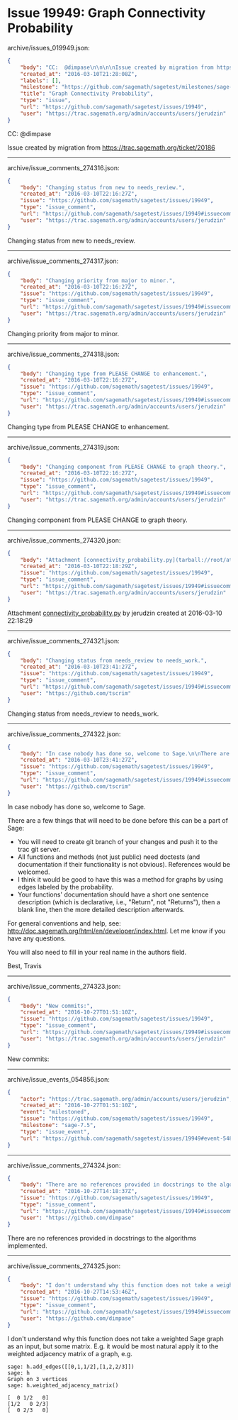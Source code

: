 # Issue 19949: Graph Connectivity Probability

archive/issues_019949.json:
```json
{
    "body": "CC:  @dimpase\n\n\n\nIssue created by migration from https://trac.sagemath.org/ticket/20186\n\n",
    "created_at": "2016-03-10T21:28:08Z",
    "labels": [],
    "milestone": "https://github.com/sagemath/sagetest/milestones/sage-7.5",
    "title": "Graph Connectivity Probability",
    "type": "issue",
    "url": "https://github.com/sagemath/sagetest/issues/19949",
    "user": "https://trac.sagemath.org/admin/accounts/users/jerudzin"
}
```
CC:  @dimpase



Issue created by migration from https://trac.sagemath.org/ticket/20186





---

archive/issue_comments_274316.json:
```json
{
    "body": "Changing status from new to needs_review.",
    "created_at": "2016-03-10T22:16:27Z",
    "issue": "https://github.com/sagemath/sagetest/issues/19949",
    "type": "issue_comment",
    "url": "https://github.com/sagemath/sagetest/issues/19949#issuecomment-274316",
    "user": "https://trac.sagemath.org/admin/accounts/users/jerudzin"
}
```

Changing status from new to needs_review.



---

archive/issue_comments_274317.json:
```json
{
    "body": "Changing priority from major to minor.",
    "created_at": "2016-03-10T22:16:27Z",
    "issue": "https://github.com/sagemath/sagetest/issues/19949",
    "type": "issue_comment",
    "url": "https://github.com/sagemath/sagetest/issues/19949#issuecomment-274317",
    "user": "https://trac.sagemath.org/admin/accounts/users/jerudzin"
}
```

Changing priority from major to minor.



---

archive/issue_comments_274318.json:
```json
{
    "body": "Changing type from PLEASE CHANGE to enhancement.",
    "created_at": "2016-03-10T22:16:27Z",
    "issue": "https://github.com/sagemath/sagetest/issues/19949",
    "type": "issue_comment",
    "url": "https://github.com/sagemath/sagetest/issues/19949#issuecomment-274318",
    "user": "https://trac.sagemath.org/admin/accounts/users/jerudzin"
}
```

Changing type from PLEASE CHANGE to enhancement.



---

archive/issue_comments_274319.json:
```json
{
    "body": "Changing component from PLEASE CHANGE to graph theory.",
    "created_at": "2016-03-10T22:16:27Z",
    "issue": "https://github.com/sagemath/sagetest/issues/19949",
    "type": "issue_comment",
    "url": "https://github.com/sagemath/sagetest/issues/19949#issuecomment-274319",
    "user": "https://trac.sagemath.org/admin/accounts/users/jerudzin"
}
```

Changing component from PLEASE CHANGE to graph theory.



---

archive/issue_comments_274320.json:
```json
{
    "body": "Attachment [connectivity_probability.py](tarball://root/attachments/some-uuid/ticket20186/connectivity_probability.py) by jerudzin created at 2016-03-10 22:18:29",
    "created_at": "2016-03-10T22:18:29Z",
    "issue": "https://github.com/sagemath/sagetest/issues/19949",
    "type": "issue_comment",
    "url": "https://github.com/sagemath/sagetest/issues/19949#issuecomment-274320",
    "user": "https://trac.sagemath.org/admin/accounts/users/jerudzin"
}
```

Attachment [connectivity_probability.py](tarball://root/attachments/some-uuid/ticket20186/connectivity_probability.py) by jerudzin created at 2016-03-10 22:18:29



---

archive/issue_comments_274321.json:
```json
{
    "body": "Changing status from needs_review to needs_work.",
    "created_at": "2016-03-10T23:41:27Z",
    "issue": "https://github.com/sagemath/sagetest/issues/19949",
    "type": "issue_comment",
    "url": "https://github.com/sagemath/sagetest/issues/19949#issuecomment-274321",
    "user": "https://github.com/tscrim"
}
```

Changing status from needs_review to needs_work.



---

archive/issue_comments_274322.json:
```json
{
    "body": "In case nobody has done so, welcome to Sage.\n\nThere are a few things that will need to be done before this can be a part of Sage:\n\n- You will need to create git branch of your changes and push it to the trac git server.\n- All functions and methods (not just public) need doctests (and documentation if their functionality is not obvious). References would be welcomed.\n- I think it would be good to have this was a method for graphs by using edges labeled by the probability.\n- Your functions' documentation should have a short one sentence description (which is declarative, i.e., \"Return\", not \"Returns\"), then a blank line, then the more detailed description afterwards.\n\nFor general conventions and help, see: http://doc.sagemath.org/html/en/developer/index.html. Let me know if you have any questions.\n\nYou will also need to fill in your real name in the authors field.\n\nBest,\nTravis",
    "created_at": "2016-03-10T23:41:27Z",
    "issue": "https://github.com/sagemath/sagetest/issues/19949",
    "type": "issue_comment",
    "url": "https://github.com/sagemath/sagetest/issues/19949#issuecomment-274322",
    "user": "https://github.com/tscrim"
}
```

In case nobody has done so, welcome to Sage.

There are a few things that will need to be done before this can be a part of Sage:

- You will need to create git branch of your changes and push it to the trac git server.
- All functions and methods (not just public) need doctests (and documentation if their functionality is not obvious). References would be welcomed.
- I think it would be good to have this was a method for graphs by using edges labeled by the probability.
- Your functions' documentation should have a short one sentence description (which is declarative, i.e., "Return", not "Returns"), then a blank line, then the more detailed description afterwards.

For general conventions and help, see: http://doc.sagemath.org/html/en/developer/index.html. Let me know if you have any questions.

You will also need to fill in your real name in the authors field.

Best,
Travis



---

archive/issue_comments_274323.json:
```json
{
    "body": "New commits:",
    "created_at": "2016-10-27T01:51:10Z",
    "issue": "https://github.com/sagemath/sagetest/issues/19949",
    "type": "issue_comment",
    "url": "https://github.com/sagemath/sagetest/issues/19949#issuecomment-274323",
    "user": "https://trac.sagemath.org/admin/accounts/users/jerudzin"
}
```

New commits:



---

archive/issue_events_054856.json:
```json
{
    "actor": "https://trac.sagemath.org/admin/accounts/users/jerudzin",
    "created_at": "2016-10-27T01:51:10Z",
    "event": "milestoned",
    "issue": "https://github.com/sagemath/sagetest/issues/19949",
    "milestone": "sage-7.5",
    "type": "issue_event",
    "url": "https://github.com/sagemath/sagetest/issues/19949#event-54856"
}
```



---

archive/issue_comments_274324.json:
```json
{
    "body": "There are no references provided in docstrings to the algorithms implemented.",
    "created_at": "2016-10-27T14:18:37Z",
    "issue": "https://github.com/sagemath/sagetest/issues/19949",
    "type": "issue_comment",
    "url": "https://github.com/sagemath/sagetest/issues/19949#issuecomment-274324",
    "user": "https://github.com/dimpase"
}
```

There are no references provided in docstrings to the algorithms implemented.



---

archive/issue_comments_274325.json:
```json
{
    "body": "I don't understand why this function does not take a weighted Sage graph as an input, but some matrix. E.g. it would be most natural apply it to the weighted adjacency matrix of a graph, e.g.\n\n```\nsage: h.add_edges([[0,1,1/2],[1,2,2/3]])\nsage: h\nGraph on 3 vertices\nsage: h.weighted_adjacency_matrix()\n\n[  0 1/2   0]\n[1/2   0 2/3]\n[  0 2/3   0]\n```\n",
    "created_at": "2016-10-27T14:53:46Z",
    "issue": "https://github.com/sagemath/sagetest/issues/19949",
    "type": "issue_comment",
    "url": "https://github.com/sagemath/sagetest/issues/19949#issuecomment-274325",
    "user": "https://github.com/dimpase"
}
```

I don't understand why this function does not take a weighted Sage graph as an input, but some matrix. E.g. it would be most natural apply it to the weighted adjacency matrix of a graph, e.g.

```
sage: h.add_edges([[0,1,1/2],[1,2,2/3]])
sage: h
Graph on 3 vertices
sage: h.weighted_adjacency_matrix()

[  0 1/2   0]
[1/2   0 2/3]
[  0 2/3   0]
```

